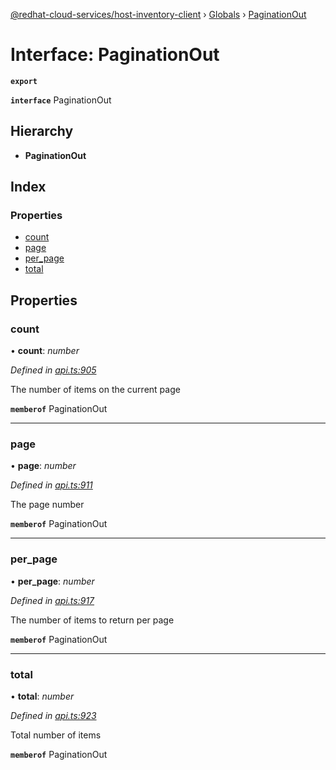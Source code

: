 [@redhat-cloud-services/host-inventory-client](../README.md) › [Globals](../globals.md) › [PaginationOut](paginationout.md)

# Interface: PaginationOut

**`export`** 

**`interface`** PaginationOut

## Hierarchy

* **PaginationOut**

## Index

### Properties

* [count](paginationout.md#count)
* [page](paginationout.md#page)
* [per_page](paginationout.md#per_page)
* [total](paginationout.md#total)

## Properties

###  count

• **count**: *number*

*Defined in [api.ts:905](https://github.com/RedHatInsights/javascript-clients.gi/blob/master/packages/host-inventory/api.ts#L905)*

The number of items on the current page

**`memberof`** PaginationOut

___

###  page

• **page**: *number*

*Defined in [api.ts:911](https://github.com/RedHatInsights/javascript-clients.gi/blob/master/packages/host-inventory/api.ts#L911)*

The page number

**`memberof`** PaginationOut

___

###  per_page

• **per_page**: *number*

*Defined in [api.ts:917](https://github.com/RedHatInsights/javascript-clients.gi/blob/master/packages/host-inventory/api.ts#L917)*

The number of items to return per page

**`memberof`** PaginationOut

___

###  total

• **total**: *number*

*Defined in [api.ts:923](https://github.com/RedHatInsights/javascript-clients.gi/blob/master/packages/host-inventory/api.ts#L923)*

Total number of items

**`memberof`** PaginationOut
